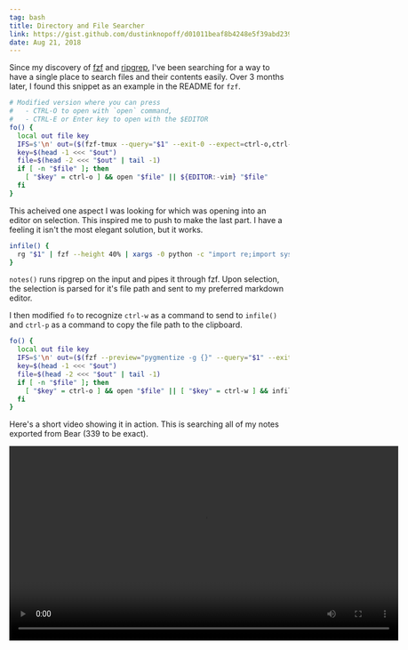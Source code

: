 ```yaml
---
tag: bash
title: Directory and File Searcher
link: https://gist.github.com/dustinknopoff/d01011beaf8b4248e5f39abd2396d040
date: Aug 21, 2018
---
```


Since my discovery of [fzf](https://github.com/junegunn/fzf) and [ripgrep](https://github.com/BurntSushi/ripgrep), I've been searching for a way to have a single place to search files and their contents easily. Over 3 months later, I found this snippet as an example in the README for `fzf`.

```bash
# Modified version where you can press
#   - CTRL-O to open with `open` command,
#   - CTRL-E or Enter key to open with the $EDITOR
fo() {
  local out file key
  IFS=$'\n' out=($(fzf-tmux --query="$1" --exit-0 --expect=ctrl-o,ctrl-e))
  key=$(head -1 <<< "$out")
  file=$(head -2 <<< "$out" | tail -1)
  if [ -n "$file" ]; then
    [ "$key" = ctrl-o ] && open "$file" || ${EDITOR:-vim} "$file"
  fi
}
```

This acheived one aspect I was looking for which was opening into an editor on selection. This inspired me to push to make the last part. I have a feeling it isn't the most elegant solution, but it works.

```bash
infile() {
  rg "$1" | fzf --height 40% | xargs -0 python -c "import re;import sys;arr=sys.argv;string=' '.join(arr);print(re.findall(r'(?<=-c ).*(?=:)',string)[0].replace(' ', '\ ').replace('&', '\&'))" | xargs -0 -I {} /bin/zsh -c "echo '$(pwd | sed -e 's/ /\\ /g')/{}'" | xargs -0 -I {} /bin/zsh -c 'macdown {}'
}
```

`notes()` runs ripgrep on the input and pipes it through fzf. Upon selection, the selection is parsed for it's file path and sent to my preferred markdown editor.

I then modified `fo` to recognize `ctrl-w` as a command to send to `infile()` and `ctrl-p` as a command to copy the file path to the clipboard.

```bash
fo() {
  local out file key
  IFS=$'\n' out=($(fzf --preview="pygmentize -g {}" --query="$1" --exit-0 --expect=ctrl-o,ctrl-e,ctrl-w,ctrl-m,ctrl-p --bind '?:toggle-preview'))
  key=$(head -1 <<< "$out")
  file=$(head -2 <<< "$out" | tail -1)
  if [ -n "$file" ]; then
    [ "$key" = ctrl-o ] && open "$file" || [ "$key" = ctrl-w ] && infile "$1" || [ "$key" = ctrl-p ] && echo "$file" | pbcopy || ${EDITOR:-code} "$file"
  fi
}
```

Here's a short video showing it in action. This is searching all of my notes exported from Bear (339 to be exact).

<video height="350" controls>
  <source src="https://res.cloudinary.com/dknopoff/video/upload/f_auto/v1534890712/fo.mov" type="video/mp4">
  Your browser does not support HTML5 video.
</video>
